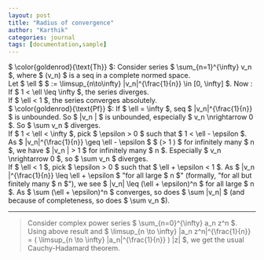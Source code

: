 ```yaml
---
layout: post
title: "Radius of convergence"
author: "Karthik"
categories: journal
tags: [documentation,sample]
---
```


$ \color{goldenrod}{\text{Th}} $: Consider series $ \sum_{n=1}^{\infty} v_n $, where $ (v_n) $ is a seq in a complete normed space.   
Let $ \ell $ $ := \limsup_{n\to\infty} \|v_n\|^{\frac{1}{n}} \in [0, \infty] $. Now :   
If $ 1 &lt; \ell \leq \infty $, the series diverges.   
If $ \ell &lt; 1 $, the series converges absolutely.   
$ \color{goldenrod}{\text{Pf}} $: If $ \ell = \infty $, seq $ \|v_n\|^{\frac{1}{n}} $ is unbounded. So $ \|v_n \| $ is unbounded, especially $ v_n \nrightarrow 0 $. So $ \sum v_n $ diverges.   
If $ 1 &lt; \ell &lt; \infty $, pick $ \epsilon &gt; 0 $ such that $ 1 &lt; \ell - \epsilon $. As $ \|v_n\|^{\frac{1}{n}} \geq \ell - \epsilon $ $ (&gt; 1 ) $ for infinitely many $ n $, we have $ \|v_n \| &gt; 1 $ for infinitely many $ n $. Especially $ v_n \nrightarrow 0 $, so $ \sum v_n $ diverges.   
If $ \ell &lt; 1 $, pick $ \epsilon &gt; 0 $ such that $ \ell + \epsilon &lt; 1 $. As $ \|v_n \|^{\frac{1}{n}} \leq \ell + \epsilon $ "for all large $ n $" (formally, "for all but finitely many $ n $"), we see $ \|v_n\| \leq (\ell + \epsilon)^n $ for all large $ n $. As $ \sum (\ell + \epsilon)^n $ converges, so does $ \sum \|v_n\| $ (and because of completeness, so does $ \sum v_n $). 

---
> Consider complex power series $ \sum_{n=0}^{\infty} a_n z^n $. Using above result and $ \limsup_{n \to \infty} \|a_n z^n\|^{\frac{1}{n}} = ( \limsup_{n \to \infty} \|a_n\|^{\frac{1}{n}} ) \|z\| $, we get the usual Cauchy-Hadamard theorem.



